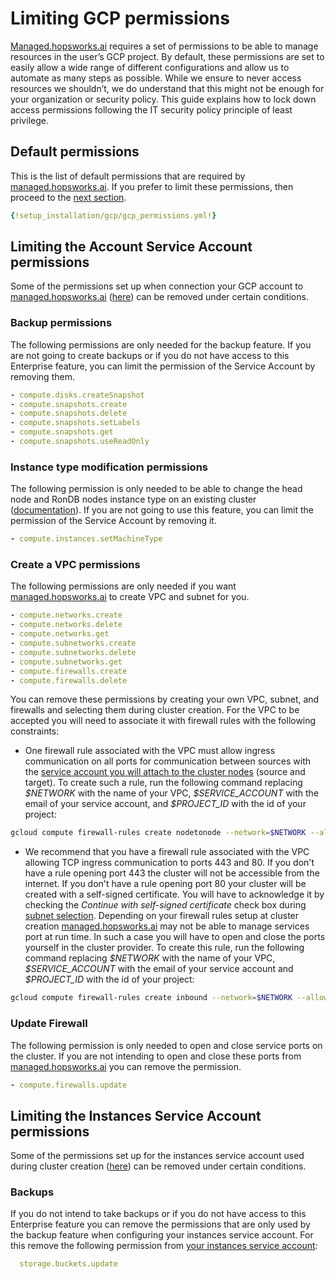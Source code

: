# Limiting GCP permissions

[Managed.hopsworks.ai](https://managed.hopsworks.ai) requires a set of permissions to be able to manage resources in the user’s GCP project.
By default, these permissions are set to easily allow a wide range of different configurations and allow
us to automate as many steps as possible. While we ensure to never access resources we shouldn’t,
we do understand that this might not be enough for your organization or security policy.
This guide explains how to lock down access permissions following the IT security policy principle of least privilege.

## Default permissions 
This is the list of default permissions that are required by [managed.hopsworks.ai](https://managed.hopsworks.ai). If you prefer to limit these permissions, then proceed to the [next section](#limiting-the-account-service-account-permissions).

```yaml
{!setup_installation/gcp/gcp_permissions.yml!}
```

## Limiting the Account Service Account permissions

Some of the permissions set up when connection your GCP account to [managed.hopsworks.ai](https://managed.hopsworks.ai) ([here](getting_started.md#step-1-connecting-your-gcp-account)) can be removed under certain conditions.

### Backup permissions

The following permissions are only needed for the backup feature. If you are not going to create backups or if you do not have access to this Enterprise feature, you can limit the permission of the Service Account by removing them.

```yaml
- compute.disks.createSnapshot
- compute.snapshots.create
- compute.snapshots.delete
- compute.snapshots.setLabels
- compute.snapshots.get
- compute.snapshots.useReadOnly
```

### Instance type modification permissions

The following permission is only needed to be able to change the head node and RonDB nodes instance type on an existing cluster ([documentation](../common/scalingup.md)). If you are not going to use this feature, you can limit the permission of the Service Account by removing it.

```yaml
- compute.instances.setMachineType
```
### Create a VPC permissions
The following permissions are only needed if you want [managed.hopsworks.ai](https://managed.hopsworks.ai) to create VPC and subnet for you.

```yaml
- compute.networks.create
- compute.networks.delete
- compute.networks.get
- compute.subnetworks.create
- compute.subnetworks.delete
- compute.subnetworks.get
- compute.firewalls.create
- compute.firewalls.delete
```

You can remove these permissions by creating your own VPC, subnet, and firewalls and selecting them during cluster creation. For the VPC to be accepted you will need to associate it with firewall rules with the following constraints:

- One firewall rule associated with the VPC must allow ingress communication on all ports for communication between sources with the [service account you will attach to the cluster nodes](getting_started.md#step-3-creating-a-service-account-for-your-cluster-instances) (source and target). To create such a rule, run the following command replacing *\$NETWORK* with the name of your VPC, *\$SERVICE_ACCOUNT* with the email of your service account, and *\$PROJECT_ID* with the id of your project:

```bash
gcloud compute firewall-rules create nodetonode --network=$NETWORK --allow=all --direction=INGRESS --target-service-accounts=$SERVICE_ACCOUNT --source-service-accounts=$SERVICE_ACCOUNT --project=$PROJECT_ID
```

- We recommend that you have a firewall rule associated with the VPC allowing TCP ingress communication to ports 443 and 80. If you don't have a rule opening port 443 the cluster will not be accessible from the internet. If you don't have a rule opening port 80 your cluster will be created with a self-signed certificate. You will have to acknowledge it by checking the *Continue with self-signed certificate* check box during [subnet selection](cluster_creation.md#step-6-vpc-and-subnet-selection). Depending on your firewall rules setup at cluster creation [managed.hopsworks.ai](https://managed.hopsworks.ai) may not be able to manage services port at run time. In such a case you will have to open and close the ports yourself in the cluster provider. To create this rule, run the following command replacing *\$NETWORK* with the name of your VPC, *\$SERVICE_ACCOUNT* with the email of your service account and *\$PROJECT_ID* with the id of your project:

```bash
gcloud compute firewall-rules create inbound --network=$NETWORK --allow=all --direction=INGRESS --target-service-accounts=$SERVICE_ACCOUNT --allow=tcp:80,tcp:443 --source-ranges="0.0.0.0/0" --project=$PROJECT_ID
```

### Update Firewall

The following permission is only needed to open and close service ports on the cluster. If you are not intending to open and close these ports from [managed.hopsworks.ai](https://managed.hopsworks.ai) you can remove the permission.

```yaml
- compute.firewalls.update
```

## Limiting the Instances Service Account permissions

Some of the permissions set up for the instances service account used during cluster creation ([here](cluster_creation.md#step-4-select-the-service-account)) can be removed under certain conditions.

### Backups

If you do not intend to take backups or if you do not have access to this Enterprise feature you can remove the permissions that are only used by the backup feature when configuring your instances service account.
For this remove the following permission from [your instances service account](getting_started.md#step-21-creating-a-custom-role-for-accessing-storage):

```yaml
  storage.buckets.update
```